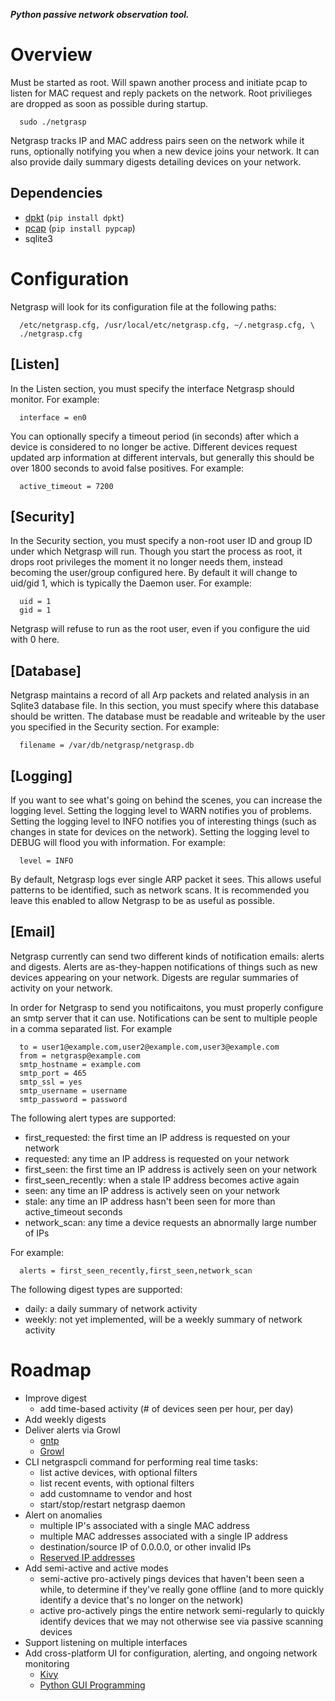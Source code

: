 **_Python passive network observation tool._**

# Overview

Must be started as root. Will spawn another process and initiate pcap to listen
for MAC request and reply packets on the network. Root privilieges are dropped
as soon as possible during startup.
```
  sudo ./netgrasp
```

Netgrasp tracks IP and MAC address pairs seen on the network while it runs,
optionally notifying you when a new device joins your network. It can also
provide daily summary digests detailing devices on your network.

## Dependencies
 * [dpkt](https://github.com/kbandla/dpkt) (`pip install dpkt`)
 * [pcap](https://github.com/dugsong/pypcap) (`pip install pypcap`)
 * sqlite3


# Configuration

Netgrasp will look for its configuration file at the following paths:
```
  /etc/netgrasp.cfg, /usr/local/etc/netgrasp.cfg, ~/.netgrasp.cfg, \
  ./netgrasp.cfg
```

## [Listen]
In the Listen section, you must specify the interface Netgrasp should monitor. For example:
```
  interface = en0
```

You can optionally specify a timeout period (in seconds) after which a device is
considered to no longer be active. Different devices request updated arp
information at different intervals, but generally this should be over 1800
seconds to avoid false positives. For example:
```
  active_timeout = 7200
```

## [Security]
In the Security section, you must specify a non-root user ID and group ID under
which Netgrasp will run. Though you start the process as root, it drops root
privileges the moment it no longer needs them, instead becoming the user/group
configured here. By default it will change to uid/gid 1, which is typically the
Daemon user. For example:
```
  uid = 1
  gid = 1
```

Netgrasp will refuse to run as the root user, even if you configure the uid with
0 here.

## [Database]
Netgrasp maintains a record of all Arp packets and related analysis in an
Sqlite3 database file. In this section, you must specify where this database
should be written.  The database must be readable and writeable by the user you
specified in the Security section. For example:
```
  filename = /var/db/netgrasp/netgrasp.db
```

## [Logging]
If you want to see what's going on behind the scenes, you can increase the
logging level.  Setting the logging level to WARN notifies you of problems.
Setting the logging level to INFO notifies you of interesting things (such as
changes in state for devices on the network). Setting the logging level to DEBUG
will flood you with information. For example:
```
  level = INFO
```

By default, Netgrasp logs ever single ARP packet it sees. This allows useful
patterns to be identified, such as network scans. It is recommended you leave
this enabled to allow Netgrasp to be as useful as possible.

## [Email]
Netgrasp currently can send two different kinds of notification emails: alerts
and digests.  Alerts are as-they-happen notifications of things such as new
devices appearing on your network. Digests are regular summaries of activity on
your network.

In order for Netgrasp to send you notificaitons, you must properly configure an
smtp server that it can use. Notifications can be sent to multiple people in a
comma separated list. For example
```
  to = user1@example.com,user2@example.com,user3@example.com
  from = netgrasp@example.com
  smtp_hostname = example.com
  smtp_port = 465
  smtp_ssl = yes
  smtp_username = username
  smtp_password = password
```

The following alert types are supported:
* first_requested: the first time an IP address is requested on your network
* requested: any time an IP address is requested on your network
* first_seen: the first time an IP address is actively seen on your network
* first_seen_recently: when a stale IP address becomes active again
* seen: any time an IP address is actively seen on your network
* stale: any time an IP address hasn't been seen for more than active_timeout
  seconds
* network_scan: any time a device requests an abnormally large number of IPs

For example:
```
  alerts = first_seen_recently,first_seen,network_scan
```

The following digest types are supported:
* daily: a daily summary of network activity
* weekly: not yet implemented, will be a weekly summary of network activity

# Roadmap
* Improve digest
   * add time-based activity (# of devices seen per hour, per day)
* Add weekly digests
* Deliver alerts via Growl
   * [gntp](https://pythonhosted.org/gntp/)
   * [Growl](https://pypi.python.org/pypi/Growl)
* CLI netgraspcli command for performing real time tasks:
   * list active devices, with optional filters
   * list recent events, with optional filters
   * add customname to vendor and host
   * start/stop/restart netgrasp daemon
* Alert on anomalies
   * multiple IP's associated with a single MAC address
   * multiple MAC addresses associated with a single IP address
   * destination/source IP of 0.0.0.0, or other invalid IPs
   * [Reserved IP addresses](https://en.wikipedia.org/wiki/Reserved_IP_addresses)
* Add semi-active and active modes
   * semi-active pro-actively pings devices that haven't been seen a while,
     to determine if they've really gone offline (and to more quickly identify
     a device that's no longer on the network)
   * active pro-actively pings the entire network semi-regularly to quickly
     identify devices that we may not otherwise see via passive scanning
     devices
* Support listening on multiple interfaces
* Add cross-platform UI for configuration, alerting, and ongoing network
  monitoring
   * [Kivy](https://kivy.org)
   * [Python GUI Programming](https://wiki.python.org/moin/GuiProgramming)

